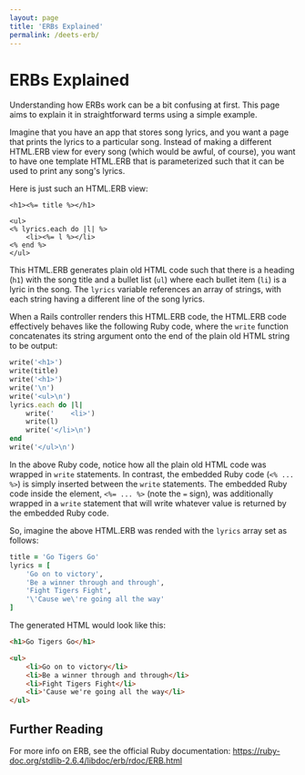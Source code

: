```yaml
---
layout: page
title: 'ERBs Explained'
permalink: /deets-erb/
---
```


# ERBs Explained

Understanding how ERBs work can be a bit confusing at first. This page aims to explain it in straightforward terms using a simple example.

Imagine that you have an app that stores song lyrics, and you want a page that prints the lyrics to a particular song. Instead of making a different HTML.ERB view for every song (which would be awful, of course), you want to have one template HTML.ERB that is parameterized such that it can be used to print any song's lyrics.

Here is just such an HTML.ERB view:

```erb
<h1><%= title %></h1>

<ul>
<% lyrics.each do |l| %>
    <li><%= l %></li>
<% end %>
</ul>
```

This HTML.ERB generates plain old HTML code such that there is a heading (`h1`) with the song title and a bullet list (`ul`) where each bullet item (`li`) is a lyric in the song. The `lyrics` variable references an array of strings, with each string having a different line of the song lyrics.

When a Rails controller renders this HTML.ERB code, the HTML.ERB code effectively behaves like the following Ruby code, where the `write` function concatenates its string argument onto the end of the plain old HTML string to be output:

```ruby
write('<h1>')
write(title)
write('<h1>')
write('\n')
write('<ul>\n')
lyrics.each do |l|
    write('    <li>')
    write(l)
    write('</li>\n')
end
write('</ul>\n')
```

In the above Ruby code, notice how all the plain old HTML code was wrapped in `write` statements. In contrast, the embedded Ruby code (`<% ... %>`) is simply inserted between the `write` statements. The embedded Ruby code inside the element, `<%= ... %>` (note the `=` sign), was additionally wrapped in a `write` statement that will write whatever value is returned by the embedded Ruby code.

So, imagine the above HTML.ERB was rended with the `lyrics` array set as follows:

```ruby
title = 'Go Tigers Go'
lyrics = [
    'Go on to victory',
    'Be a winner through and through',
    'Fight Tigers Fight',
    '\'Cause we\'re going all the way'
]
```

The generated HTML would look like this:

```html
<h1>Go Tigers Go</h1>

<ul>
    <li>Go on to victory</li>
    <li>Be a winner through and through</li>
    <li>Fight Tigers Fight</li>
    <li>'Cause we're going all the way</li>
</ul>

```

## Further Reading

For more info on ERB, see the official Ruby documentation: <https://ruby-doc.org/stdlib-2.6.4/libdoc/erb/rdoc/ERB.html>
